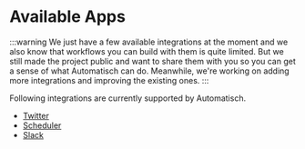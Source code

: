 # Available Apps

:::warning
We just have a few available integrations at the moment and we also know that workflows you can build with them is quite limited. But we still made the project public and want to share them with you so you can get a sense of what Automatisch can do. Meanwhile, we're working on adding more integrations and improving the existing ones.
:::

Following integrations are currently supported by Automatisch.

- [Twitter](/connections/twitter)
- [Scheduler](/connections/scheduler)
- [Slack](/connections/slack)
